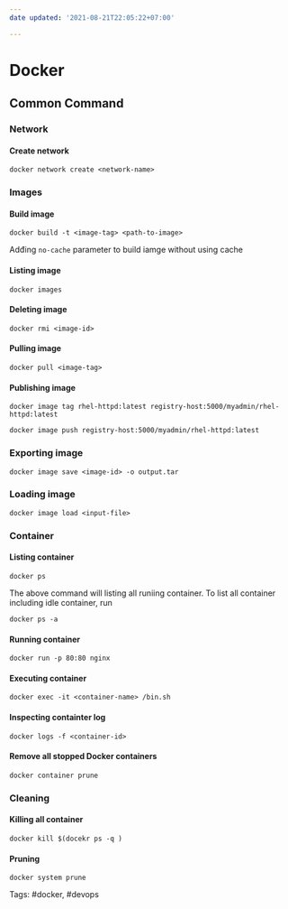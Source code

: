 ```yaml
---
date updated: '2021-08-21T22:05:22+07:00'

---
```


# Docker

## Common Command

### Network

#### Create network

```shell
docker network create <network-name>
```

### Images

#### Build image

```shell
docker build -t <image-tag> <path-to-image>
```

Adđing `no-cache` parameter to build iamge without using cache

#### Listing image

```shell
docker images
```

#### Deleting image

```shell
docker rmi <image-id>
```

#### Pulling image

```shell
docker pull <image-tag>
```

#### Publishing image

```shell
docker image tag rhel-httpd:latest registry-host:5000/myadmin/rhel-httpd:latest

docker image push registry-host:5000/myadmin/rhel-httpd:latest
```

### Exporting image

```shell
docker image save <image-id> -o output.tar
```

### Loading image

```shell
docker image load <input-file>
```


### Container

#### Listing container

```shell
docker ps
```

The above command will listing all runiing container. To list all container including idle container,  run
```shell
docker ps -a
```

#### Running container

```shell
docker run -p 80:80 nginx
```

#### Executing container

```shell
docker exec -it <container-name> /bin.sh
```

#### Inspecting containter log

```shell
docker logs -f <container-id>
```

#### Remove all stopped Docker containers
```shell
docker container prune
```

### Cleaning

#### Killing all container
```shell
docker kill $(docekr ps -q )
```

#### Pruning

```shell
docker system prune
```

Tags: #docker, #devops 